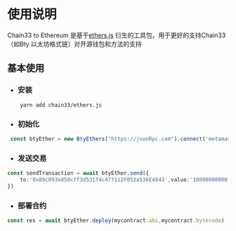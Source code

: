 # 使用说明
Chain33 to Ethereum 是基于[ethers.js](https://docs.ethers.io/v5/) 衍生的工具包，用于更好的支持Chain33（如Bty 以太坊格式链）对开源钱包和方法的支持

## 基本使用
- ### 安装
```dotnetcli
    yarn add chain33/ethers.js
```

- ### 初始化
```typescript
 const btyEther = new BtyEthers("https://jsonRpc.com").connect('metamask')
```

- ### 发送交易
```typescript
const sendTransaction = await btyEther.send({
    to:'0x89c893e850cff3d531f4c477112F052a536E4843',value:'10000000000'
})   

```

- ### 部署合约
```typescript
const res = await btyEther.deploy(mycontract.abi,mycontract.bytecode)
```